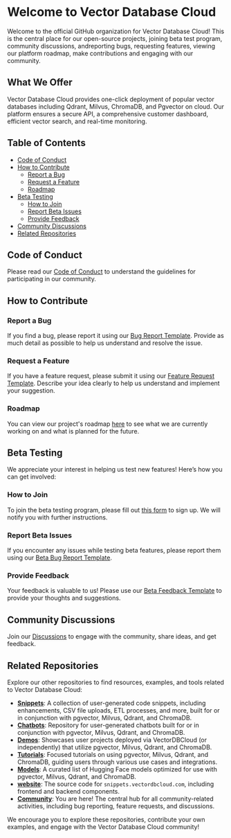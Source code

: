 # Welcome to Vector Database Cloud

Welcome to the official GitHub organization for Vector Database Cloud! This is the central place for our open-source projects, joining beta test program, community discussions, andreporting bugs, requesting features, viewing our platform roadmap, make contributions and engaging with our community.

## What We Offer

Vector Database Cloud provides one-click deployment of popular vector databases including Qdrant, Milvus, ChromaDB, and Pgvector on cloud. Our platform ensures a secure API, a comprehensive customer dashboard, efficient vector search, and real-time monitoring.


## Table of Contents

- [Code of Conduct](#code-of-conduct)
- [How to Contribute](#how-to-contribute)
  - [Report a Bug](#report-a-bug)
  - [Request a Feature](#request-a-feature)
  - [Roadmap](#roadmap)
- [Beta Testing](#beta-testing)
  - [How to Join](#how-to-join)
  - [Report Beta Issues](#report-beta-issues)
  - [Provide Feedback](#provide-feedback)
- [Community Discussions](#community-discussions)
- [Related Repositories](#related-repositories)

## Code of Conduct

Please read our [Code of Conduct](https://github.com/VectorDBCloud/Community/blob/main/CODE_OF_CONDUCT.md) to understand the guidelines for participating in our community.

## How to Contribute

### Report a Bug

If you find a bug, please report it using our [Bug Report Template](https://github.com/VectorDBCloud/Community/issues/new?template=bug_report.md). Provide as much detail as possible to help us understand and resolve the issue.

### Request a Feature

If you have a feature request, please submit it using our [Feature Request Template](https://github.com/VectorDBCloud/Community/issues/new?template=feature_request.md). Describe your idea clearly to help us understand and implement your suggestion.

### Roadmap

You can view our project's roadmap [here](https://github.com/VectorDBCloud/Community/blob/main/ROADMAP.md) to see what we are currently working on and what is planned for the future.

## Beta Testing

We appreciate your interest in helping us test new features! Here’s how you can get involved:

### How to Join

To join the beta testing program, please fill out <a href="https://tally.so/r/m6x0QB" target="_blank">this form</a> to sign up. We will notify you with further instructions.

### Report Beta Issues

If you encounter any issues while testing beta features, please report them using our [Beta Bug Report Template](https://github.com/VectorDBCloud/Community/issues/new?labels=bug,beta&template=beta_bug_report.md).

### Provide Feedback

Your feedback is valuable to us! Please use our [Beta Feedback Template](https://github.com/VectorDBCloud/Community/issues/new?template=beta_feedback.md) to provide your thoughts and suggestions.

## Community Discussions

Join our [Discussions](https://github.com/VectorDBCloud/Community/discussions) to engage with the community, share ideas, and get feedback.

## Related Repositories

Explore our other repositories to find resources, examples, and tools related to Vector Database Cloud:

- **[Snippets](https://github.com/VectorDBCloud/snippets)**: A collection of user-generated code snippets, including enhancements, CSV file uploads, ETL processes, and more, built for or in conjunction with pgvector, Milvus, Qdrant, and ChromaDB.
- **[Chatbots](https://github.com/VectorDBCloud/chatbots)**: Repository for user-generated chatbots built for or in conjunction with pgvector, Milvus, Qdrant, and ChromaDB.
- **[Demos](https://github.com/VectorDBCloud/demos)**: Showcases user projects deployed via VectorDBCloud (or independently) that utilize pgvector, Milvus, Qdrant, and ChromaDB.
- **[Tutorials](https://github.com/VectorDBCloud/tutorials)**: Focused tutorials on using pgvector, Milvus, Qdrant, and ChromaDB, guiding users through various use cases and integrations.
- **[Models](https://github.com/VectorDBCloud/models)**: A curated list of Hugging Face models optimized for use with pgvector, Milvus, Qdrant, and ChromaDB.
- **[website](https://github.com/VectorDBCloud/website)**: The source code for `snippets.vectordbcloud.com`, including frontend and backend components.
- **[Community](https://github.com/VectorDBCloud/Community)**: You are here! The central hub for all community-related activities, including bug reporting, feature requests, and discussions.

We encourage you to explore these repositories, contribute your own examples, and engage with the Vector Database Cloud community!
